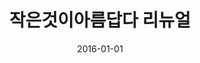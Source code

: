 ---
layout: post
title:  "작은것이아름답다 리뉴얼"
date:   2016-01-01
categories: work
sub-cat: commissioned work
bg-color-1:	2a8c36
bg-color-2: eee
img:
    - /img/jaga/01.jpg
    - /img/jaga/02.jpg
    - /img/jaga/04.jpg
    - /img/jaga/05.jpg
    - /img/jaga/06.jpg
    - /img/jaga/07.jpg
    - /img/jaga/08.jpg
    - /img/jaga/09.jpg
collab: 
    - "client.작은것이아름답다"
txt:
---